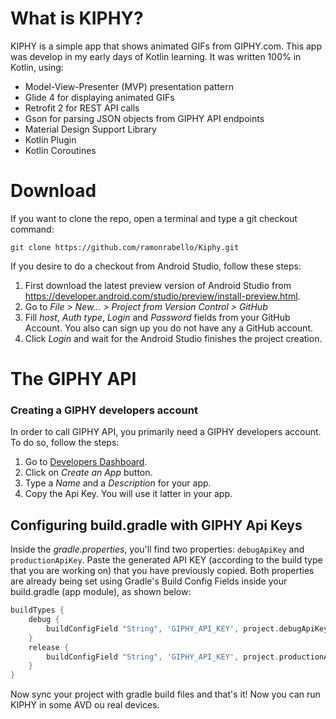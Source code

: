 # What is KIPHY?
KIPHY is a simple app that shows animated GIFs from GIPHY.com. This app was develop in my early days of Kotlin learning. It was written 100% in Kotlin, using:

* Model-View-Presenter (MVP) presentation pattern
* Glide 4 for displaying animated GIFs
* Retrofit 2 for REST API calls
* Gson for parsing JSON objects from GIPHY API endpoints
* Material Design Support Library
* Kotlin Plugin
* Kotlin Coroutines

# Download

If you want to clone the repo, open a terminal and type a git checkout command:

    git clone https://github.com/ramonrabello/Kiphy.git

If you desire to do a checkout from Android Studio, follow these steps:
1. First download the latest preview version of Android Studio from https://developer.android.com/studio/preview/install-preview.html.
2. Go to _File > New... > Project from Version Control > GitHub_
3. Fill _host_, _Auth type_, _Login_ and _Password_ fields from your GitHub Account. You also can sign up you do not have any a GitHub account.
4. Click _Login_ and wait for the Android Studio finishes the project creation.

# The GIPHY API
### Creating a GIPHY developers account
In order to call GIPHY API, you primarily need a GIPHY developers account. To do so, follow the steps:
1. Go to [Developers Dashboard](http://developers.giphy.com).
2. Click on _Create an App_ button.
3. Type a _Name_ and a _Description_ for your app.
4. Copy the Api Key. You will use it latter in your app.

## Configuring build.gradle with GIPHY Api Keys
Inside the _gradle.properties_, you'll find two properties: `debugApiKey` and `productionApiKey`.
Paste the generated API KEY (according to the build type that you are working on) that you have previously copied. Both properties 
are already being set using Gradle's Build Config Fields inside your build.gradle (app module), as shown below:
```groovy
buildTypes {
    debug {
        buildConfigField "String", 'GIPHY_API_KEY', project.debugApiKey
    }
    release {
        buildConfigField "String", 'GIPHY_API_KEY', project.productionApiKey
    }
}
```
Now sync your project with gradle build files and that's it! Now you can run KIPHY in some AVD ou real devices.
